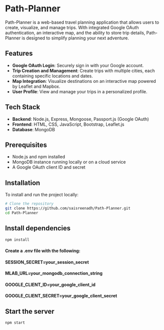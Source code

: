 # Path-Planner

Path-Planner is a web-based travel planning application that allows users to create, visualize, and manage trips. With integrated Google OAuth authentication, an interactive map, and the ability to store trip details, Path-Planner is designed to simplify planning your next adventure.

## Features

- **Google OAuth Login**: Securely sign in with your Google account.
- **Trip Creation and Management**: Create trips with multiple cities, each containing specific locations and dates.
- **Map Integration**: Visualize destinations on an interactive map powered by Leaflet and Mapbox.
- **User Profile**: View and manage your trips in a personalized profile.

## Tech Stack

- **Backend**: Node.js, Express, Mongoose, Passport.js (Google OAuth)
- **Frontend**: HTML, CSS, JavaScript, Bootstrap, Leaflet.js
- **Database**: MongoDB

## Prerequisites

- Node.js and npm installed
- MongoDB instance running locally or on a cloud service
- A Google OAuth client ID and secret

## Installation

To install and run the project locally:

```bash
# Clone the repository
git clone https://github.com/saisreenadh/Path-Planner.git
cd Path-Planner
```

## Install dependencies
```bash
npm install
```

#### Create a .env file with the following:
#### SESSION_SECRET=your_session_secret
#### MLAB_URL=your_mongodb_connection_string
#### GOOGLE_CLIENT_ID=your_google_client_id
#### GOOGLE_CLIENT_SECRET=your_google_client_secret

## Start the server
```bash
npm start
```

